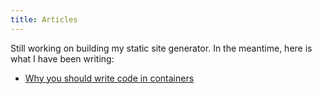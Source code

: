 ```yaml
---
title: Articles
---
```


Still working on building my static site generator. In the meantime, here is what I have been writing:

* [Why you should write code in containers](/articles/why-you-should-write-code-in-containers)
